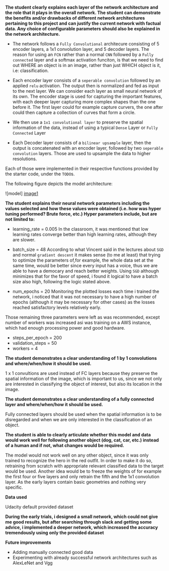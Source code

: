 [image1]: ./model.png

**The student clearly explains each layer of the network architecture and the role that it plays in the overall network. The student can demonstrate the benefits and/or drawbacks of different network architectures pertaining to this project and can justify the current network with factual data. Any choice of configurable parameters should also be explained in the network architecture.**

- The network follows a `Fully Convolutional` architecure consisting of 5 encoder layers, a 1x1 convolution layer, and 5 decoder layers. The reason for using an `FCN` rather than a normal `CNN` followed by a `Fully connected` layer and a softmax activation funciton, is that we need to find out WHERE an object is in an image, rather than just WHICH object is it, i.e: classification.

- Each encoder layer consists of a `seperable convolution` followed by an applied `relu` activation. The output then is normalized and fed as input to the next layer. We can consider each layer as small neural network of its own.
The encoder stage is used for capturing the important features, with each deeper layer capturing more complex shapes than the one before it. The first layer could for example capture curvers, the one after could then capture a collection of curves that form a circle.

- We then use a `1x1 convolutional layer` to preserve the spatial information of the data, instead of using a typical `Dense` Layer or `Fully Connected` Layer

- Each Decoder layer consists of a `bilinear upsample` layer, then the output is concatenated with an encoder layer, followed by two `seperable convolution` layers. Those are used to upsample the data to higher resolutions.


Each of those were implemented in their respective functions provided by the starter code, under the `TODO`s.


The following figure depicts the model architecture:

![model] [image1]

**The student explains their neural network parameters including the values selected and how these values were obtained (i.e. how was hyper tuning performed? Brute force, etc.) Hyper parameters include, but are not limited to:**


- learning_rate = 0.005
In the classroom, it was mentioned that low learning rates converge better than high learning rates, although they are slower. 

- batch_size = 48
According to what Vincent said in the lectures about `SGD` and normal `gradient descent` it makes sense (to me at least) that trying to optimize the parameters of,for example, the whole data set at the same time, would be better since every input has a voice, thus we are able to have a democary and reach better weights. Using `SGD` although minimizes that for the favor of speed, i found it logical to have a batch size also high, following the logic stated above.

- num_epochs = 20
Monitoring the plotted losses each time i trained the network, i noticed that it was not necessary to have a high number of epochs (although it may be necessary for other cases) as the losses reached satisfactory levels relatively early.


Those remaining three parameters were left as was recommended, except number of workers was increased asi was training on a AWS instance, which had enough processing power and good hardware.

- steps_per_epoch = 200
- validation_steps = 50
- workers = 4



**The student demonstrates a clear understanding of 1 by 1 convolutions and where/when/how it should be used.**

1 x 1 convultions are used instead of FC layers because they preserve the spatial information of the image, which is important to us, since we not only are interested in classifying the object of interest, but also its location in the image.

**The student demonstrates a clear understanding of a fully connected layer and where/when/how it should be used.**

Fully connected layers should be used when the spatial information is to be disregarded and when we are only interested in the classification of an object.


**The student is able to clearly articulate whether this model and data would work well for following another object (dog, cat, car, etc.) instead of a human and if not, what changes would be required.**

The model would not work well on any other object, since it was only trained to recognize the hero in the red outfit. In order to make it do so, retraining from scratch with appropriate relevant classified data to the target would be used. Another idea would be to freeze the weights of for example the first four or five layers and only retrain the fifth and the 1x1 convolution layer. As the early layers contain basic geometries and nothing very specific.




**Data used**

Udacity default provided dataset


**During the early trials, i designed a small network, which could not give me good results, but after searching through slack and getting some advice, i implemented a deeper network, which increased the accuracy tremendously using only the provided dataset**


**Future improvements**

- Adding manually connected good data
- Experimenting with already successful network architectures such as AlexLeNet and Vgg


